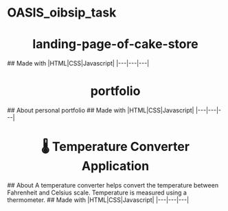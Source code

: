 # OASIS_oibsip_task
<h1 align="center"> landing-page-of-cake-store</h1>
## Made with
|HTML|CSS|Javascript|
|---|---|---|

<h1 align="center"> portfolio </h1>
## About
personal portfolio
## Made with
|HTML|CSS|Javascript|
|---|---|---|
<h1 align="center">🌡️ Temperature Converter Application</h1>
## About
A temperature converter helps convert the temperature between Fahrenheit and Celsius scale. Temperature is measured using a thermometer.
## Made with
|HTML|CSS|Javascript|
|---|---|---|
